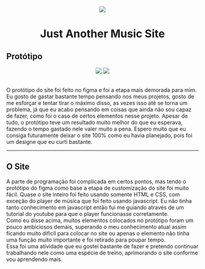 <div align="center">
<img src="https://user-images.githubusercontent.com/99426650/159184927-13122472-da39-4327-822c-8b06b60b09a4.png"
</div>
<h1 align="center"> Just Another Music Site </h1>

<h2 align="left">Protótipo</h2>
  <div align="center">
<img src="https://user-images.githubusercontent.com/99426650/159185363-501e035e-b433-46ab-8711-29e25c440f33.png">
<img src="https://user-images.githubusercontent.com/99426650/159185496-a9f3b02f-4edc-4e91-a458-e474751545dd.png">
</div>
  <br>
  <p align="left"> O protótipo do site foi feito no figma e foi a etapa mais demorada para mim. Eu gosto de gastar bastante tempo pensando nos meus projetos, gosto de me esforçar e tentar tirar o máximo disso, as vezes isso até se torna um problema, já que eu acabo pensando em coisas que ainda não sou capaz de fazer, como foi o caso de certos elementos nesse projeto.
  Apesar de tudo, o protótipo teve um resultado muito melhor do que eu esperava, fazendo o tempo gastado nele valer muito a pena. Espero muito que eu consiga futuramente deixar o site 100% como eu havia planejado, pois foi um designe que eu curti bastante.</p>
  <hr>
<h2 align="left">O Site</h2>
<p align="left"> A parte de programação foi complicada em certos pontos, mas tendo o protótipo do figma como base a etapa de customização do site foi muito fácil.
  Quase o site inteiro foi feito usando somente HTML e CSS, com exceção do player de música que foi feito usando javascript. Eu não tinha tanto conhecimento em javascript então fui me guiando através de um tutorial do youtube para que o player funcionasse corretamente. <br>
  Como eu disse acima, muitos elementos colocados no protótipo foram um pouco ambiciosos demais, superando o meu conhecimento atual assim ficando muito dificil para colocar no site ou apenas o elemento não tinha uma função muito importante e foi retirado para poupar tempo. <br>
  Essa foi uma atividade que eu gostei bastante de fazer e pretendo continuar trabalhando nele como uma espécie de treino, aprimorando o site conforme vou aprendendo mais. </p>
